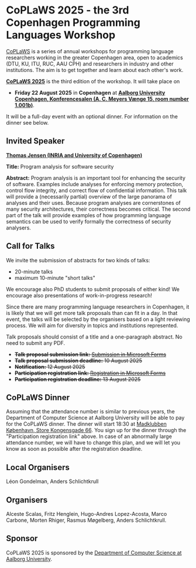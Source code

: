 # CoPLaWS 2025 - the 3rd Copenhagen Programming Languages Workshop

[CoPLaWS](https://coplaws.github.io) is a series of annual workshops for programming language researchers working in the greater Copenhagen area, open to academics (DTU, KU, ITU, RUC, AAU CPH) and researchers in industry and other institutions. The aim is to get together and learn about each other's work.

**[CoPLaWS 2025](https://coplaws.github.io/2025)** is the third edition of the workshop. It will take place on  

- **Friday 22 August 2025** in **Copenhagen** at **[Aalborg University Copenhagen, Konferencesalen (A. C. Meyers Vænge 15, room number 1.001b)](https://maps.app.goo.gl/QhL3DdXiMjMqgmVw5)**. 

It will be a full-day event with an optional dinner. For information on the dinner see below.

## Invited Speaker

**[Thomas Jensen (INRIA and University of Copenhagen)](https://people.rennes.inria.fr/Thomas.Jensen/)**

**Title:** Program analysis for software security

**Abstract:** Program analysis is an important tool for enhancing the security of
software. Examples include analyses for enforcing memory protection,
control flow integrity, and correct flow of confidential
information. This talk will provide a (necessarily partial) overview
of the large panorama of analyses and their uses. Because program
analyses are cornerstones of many security architectures, their
correctness becomes critical. The second part of the talk will provide
examples of how programming language semantics can be used to verify
formally the correctness of security analysers.

## Call for Talks 

We invite the submission of abstracts for two kinds of talks:

- 20-minute talks
- maximum 10-minute "short talks"

We encourage also PhD students to submit proposals of either kind! We encourage also presentations of work-in-progress research!

Since there are many programming language researchers in Copenhagen, it is likely that we will get more talk proposals than can fit in a day. In that event, the talks will be selected by the organisers based on a light reviewing process. We will aim for diversity in topics and institutions represented. 

Talk proposals should consist of a title and a one-paragraph abstract. No need to submit any PDF. 

- ~~**Talk proposal submission link:** [Submission in Microsoft Forms](https://forms.office.com/e/cAdc00zdrU)~~
- ~~**Talk proposal submission deadline:** 10 August 2025~~
- ~~**Notification:** 12 August 2025~~
- ~~**Participation registration link:** [Registration in Microsoft Forms](https://forms.office.com/e/qj3jJSXzTJ)~~
- ~~**Participation registration deadline:** 13 August 2025~~

## CoPLaWS Dinner 
Assuming that the attendance number is similar to previous years, the Department of Computer Science at Aalborg University will be able to pay for the CoPLaWS dinner. 
The dinner will start 18:30 at [Madklubben København, Store Kongensgade 66](https://maps.app.goo.gl/C1YPPPQyyEfsh6Qd6).
You sign up for the dinner through the "Participation registration link" above.
In case of an abnormally large attendance number, we will have to change this plan, and we will let you know
as soon as possible after the registration deadline.


## Local Organisers
Léon Gondelman, Anders Schlichtkrull

## Organisers
Alceste Scalas, Fritz Henglein, Hugo-Andres Lopez-Acosta, Marco Carbone, Morten Rhiger, Rasmus Møgelberg, Anders Schlichtkrull.

## Sponsor

CoPLaWS 2025 is sponsored by the [Department of Computer Science at Aalborg University](https://www.cs.aau.dk).
